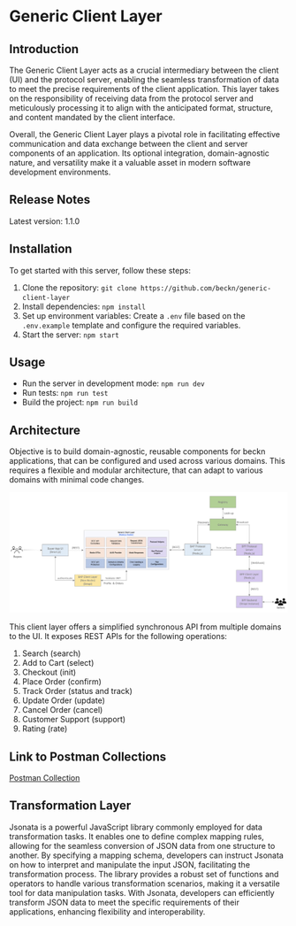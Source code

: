 # Generic Client Layer

## Introduction

The Generic Client Layer acts as a crucial intermediary between the client (UI) and the protocol server, enabling the seamless transformation of data to meet the precise requirements of the client application. This layer takes on the responsibility of receiving data from the protocol server and meticulously processing it to align with the anticipated format, structure, and content mandated by the client interface.

Overall, the Generic Client Layer plays a pivotal role in facilitating effective communication and data exchange between the client and server components of an application. Its optional integration, domain-agnostic nature, and versatility make it a valuable asset in modern software development environments.

## Release Notes

Latest version: 1.1.0

## Installation
To get started with this server, follow these steps:

1. Clone the repository: `git clone https://github.com/beckn/generic-client-layer`
2. Install dependencies: `npm install`
3. Set up environment variables: Create a `.env` file based on the `.env.example` template and configure the required variables.
4. Start the server: `npm start`

## Usage

- Run the server in development mode: `npm run dev`
- Run tests: `npm run test`
- Build the project: `npm run build`

## Architecture
Objective is to build domain-agnostic, reusable components for beckn applications, that can be configured and used across various domains. This requires a flexible and modular architecture, that can adapt to various domains with minimal code changes.

![Architecture](architecture.png)

This client layer offers a simplified synchronous API from multiple domains to the UI. It exposes REST APIs for the following operations:

1. Search (search)
2. Add to Cart (select)
3. Checkout (init)
4. Place Order (confirm)
5. Track Order (status and track)
6. Update Order (update)
7. Cancel Order (cancel)
8. Customer Support (support)
9. Rating (rate)

## Link to Postman Collections

[Postman Collection](https://github.com/beckn/generic-client-layer/blob/readme_update/postman/Generic%20Client%20Layer.postman_collection.json)


## Transformation Layer

Jsonata is a powerful JavaScript library commonly employed for data transformation tasks. It enables one to define complex mapping rules, allowing for the seamless conversion of JSON data from one structure to another. By specifying a mapping schema, developers can instruct Jsonata on how to interpret and manipulate the input JSON, facilitating the transformation process. The library provides a robust set of functions and operators to handle various transformation scenarios, making it a versatile tool for data manipulation tasks. With Jsonata, developers can efficiently transform JSON data to meet the specific requirements of their applications, enhancing flexibility and interoperability.
